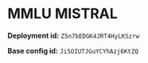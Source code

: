 # MMLU MISTRAL

**Deployment id:** `Z5n7bEDGK4JRT4HyLKSzrw`

**Base config id:** `Ji5OIUTJGuYCYhAzj6KtZQ`
